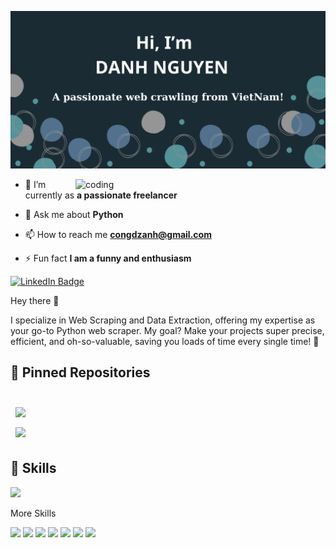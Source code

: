 
![logo](https://github.com/DzanhNG/DzanhNG/blob/c77bd62d24fd5476057a583e082470d7268f17a3/Readme_banner.png)

<img align="right" alt="coding" width="400" src="https://images.squarespace-cdn.com/content/v1/5769fc401b631bab1addb2ab/1541580611624-TE64QGKRJG8SWAIUS7NS/ke17ZwdGBToddI8pDm48kPoswlzjSVMM-SxOp7CV59BZw-zPPgdn4jUwVcJE1ZvWQUxwkmyExglNqGp0IvTJZamWLI2zvYWH8K3-s_4yszcp2ryTI0HqTOaaUohrI8PI6FXy8c9PWtBlqAVlUS5izpdcIXDZqDYvprRqZ29Pw0o/coding-freak.gif">

  
- 🔭 I’m currently as **a passionate freelancer**

- 💬 Ask me about **Python**

- 📫 How to reach me **congdzanh@gmail.com**

- ⚡ Fun fact **I am a funny and enthusiasm**

[![LinkedIn Badge](https://img.shields.io/badge/LinkedIn-Profile-informational?style=flat&logo=linkedin&logoColor=white&color=0D76A8)](https://www.linkedin.com/in/congdzanh9700)

Hey there 👋

I specialize in Web Scraping and Data Extraction, offering my expertise as your go-to Python web scraper. My goal? Make your projects super precise, efficient, and oh-so-valuable, saving you loads of time every single time! 🚀

## 📌 Pinned Repositories



<br>

<a href="https://github.com/DzanhNG/Scrape-item-and-put-into-json">
 <img align="center" style="margin:0.5rem"  src="https://github-readme-stats.vercel.app/api/pin/?username=DzanhNG&repo=Scrape-item-and-put-into-json&title_color=ffffff&text_color=c9cacc&icon_color=4AB197&bg_color=1A2B34"/>
</a>

<br>
<a href="https://github.com/DzanhNG/Web-car-for-rent">
 <img align="center" style="margin:0.5rem"  src="https://github-readme-stats.vercel.app/api/pin/?username=DzanhNG&repo=Web-car-for-rent&title_color=ffffff&text_color=c9cacc&icon_color=4AB197&bg_color=1A2B34"/>
</a>



<br>



## 💼 Skills

![](https://img.shields.io/badge/Code-Python-informational?style=flat&logo=python&logoColor=white&color=4AB197)



More Skills
<br>

![](https://img.shields.io/badge/Libraries-BeautifulSoup-informational?style=flat&logo=beautifulsoup&logoColor=white&color=4AB197)
![](https://img.shields.io/badge/Libraries-selenium-informational?style=flat&logo=beautifulsoup&logoColor=white&color=4AB197)
![](https://img.shields.io/badge/Design-Figma-informational?style=flat&logo=figma&logoColor=white&color=4AB197)
![](https://img.shields.io/badge/MLorDL-Pandas,Numpy-informational?style=flat&logo=pandas&logoColor=white&color=4AB197)
![](https://img.shields.io/badge/Tools-GitHub-informational?style=flat&logo=GitHub&logoColor=white&color=4AB197)
![](https://img.shields.io/badge/Tools-GitLab-informational?style=flat&logo=GitLab&logoColor=white&color=4AB197)
![](https://img.shields.io/badge/Tools-Jira-informational?style=flat&logo=Jira-Software&logoColor=white&color=4AB197)


